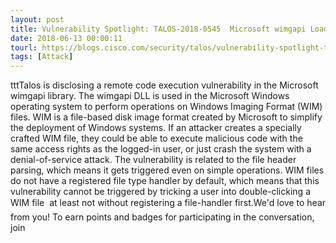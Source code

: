 ```yaml
---
layout: post
title: Vulnerability Spotlight: TALOS-2018-0545  Microsoft wimgapi LoadIntegrityInfo Code Execution Vulnerability
date: 2018-06-13 00:00:11
tourl: https://blogs.cisco.com/security/talos/vulnerability-spotlight-talos-2018-0545-microsoft-wimgapi-loadintegrityinfo-code-execution-vulnerability
tags: [Attack]
---
```

tttTalos is disclosing a remote code execution vulnerability in the Microsoft wimgapi library. The wimgapi DLL is used in the Microsoft Windows operating system to perform operations on Windows Imaging Format (WIM) files. WIM is a file-based disk image format created by Microsoft to simplify the deployment of Windows systems. If an attacker creates a specially crafted WIM file, they could be able to execute malicious code with the same access rights as the logged-in user, or just crash the system with a denial-of-service attack. The vulnerability is related to the file header parsing, which means it gets triggered even on simple operations. WIM files do not have a registered file type handler by default, which means that this vulnerability cannot be triggered by tricking a user into double-clicking a WIM file  at least not without registering a file-handler first.We'd love to hear from you! To earn points and badges for participating in the conversation, join 